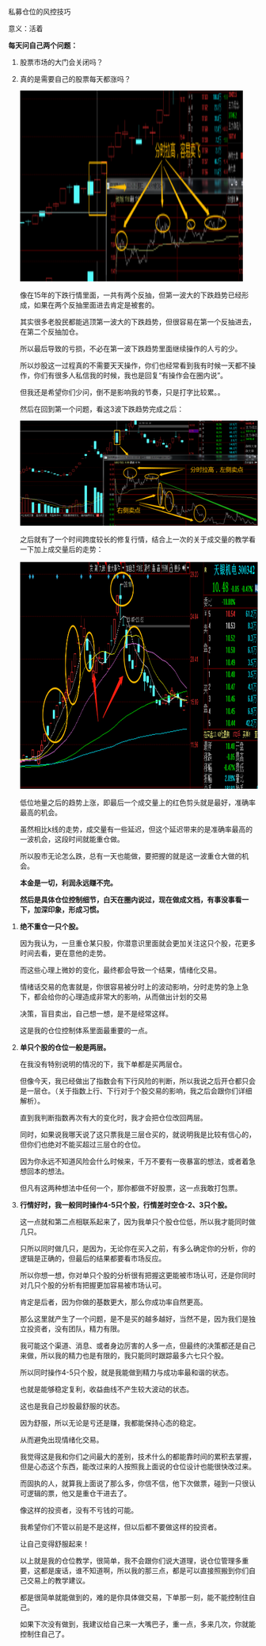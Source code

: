 私募仓位的风控技巧

意义：活着

**每天问自己两个问题：**

1.  股票市场的大门会关闭吗？

2.  真的是需要自己的股票每天都涨吗？

    <img src="media\image1.png" style="width:4.6875in;height:4.01042in" />

    像在15年的下跌行情里面，一共有两个反抽，但第一波大的下跌趋势已经形成，如果在两个反抽里面进去肯定是被套的。

    其实很多老股民都能逃顶第一波大的下跌趋势，但很容易在第一个反抽进去，在第二个反抽加仓。

    所以最后导致的亏损，不必在第一波下跌趋势里面继续操作的人亏的少。

    所以炒股这一过程真的不需要天天操作，你们也经常看到我有时候一天都不操作，你们有很多人私信我的时候，我也是回复“有操作会在圈内说”。

    但我还是希望你们少问，倒不是影响我的节奏，只是打字比较累。。

    然后在回到第一个问题，看这3波下跌趋势完成之后：

    <img src="media\image2.png" style="width:5.76736in;height:2.21111in" />

    之后就有了一个时间跨度较长的修复行情，结合上一次的关于成交量的教学看一下加上成交量后的走势：

    <img src="media\image3.png" style="width:5.76181in;height:4.78472in" />

    低位地量之后的趋势上涨，即最后一个成交量上的红色剪头就是最好，准确率最高的机会。

    虽然相比k线的走势，成交量有一些延迟，但这个延迟带来的是准确率最高的一波机会，这段时间就能重仓做。

    所以股市无论怎么跌，总有一天也能做，要把握的就是这一波重仓大做的机会。

    **本金是一切，利润永远赚不完。**

    **然后是具体仓位控制细节，白天在圈内说过，现在做成文档，有事没事看一下，加深印象，形成习惯。**

<!-- -->

1.  **绝不重仓一只个股。**

    因为我认为，一旦重仓某只股，你潜意识里面就会更加关注这只个股，花更多时间去看，更在意他的走势。

    而这些心理上微妙的变化，最终都会导致一个结果，情绪化交易。

    情绪话交易的危害就是，你很容易被分时上的波动影响，分时走势的急上急下，都会给你的心理造成非常大的影响，从而做出计划的交易

    决策，盲目卖出，自己想一想，是不是经常这样。

    这是我的仓位控制体系里面最重要的一点。

2.  **单只个股的仓位一般是两层。**

    在我没有特别说明的情况的下，我下单都是买两层仓。

    但像今天，我已经做出了指数会有下行风险的判断，所以我说之后开仓都只会是一层仓。（关于指数上行、下行对于个股交易的影响，我之后会跟你们详细解析）。

    直到我判断指数再次有大的变化时，我才会把仓位改回两层。

    同时，如果说我哪天说了这只票我是三层仓买的，就说明我是比较有信心的，但你们也绝对不能买超过三层仓的仓位。

    因为你永远不知道风险会什么时候来，千万不要有一夜暴富的想法，或者着急想回本的想法。

    但凡有这两种想法中任何一个，那你都做不好股票，这一点我敢打包票。

3.  **行情好时，我一般同时操作4-5只个股，行情差时空仓-2、3只个股。**

    这一点就和第二点相联系起来了，因为我单只个股仓位低，所以我才能同时做几只。

    只所以同时做几只，是因为，无论你在买入之前，有多么确定你的分析，你的逻辑是正确的，但最后的结果都要看市场反应。

    所以你想一想，你对单只个股的分析很有把握这更能被市场认可，还是你同时对几只个股的分析有把握更加容易被市场认可。

    肯定是后者，因为你做的基数更大，那么你成功率自然更高。

    那么这里就产生了一个问题，是不是买的越多越好，当然不是，因为我们是独立投资者，没有团队，精力有限。

    我可能这个渠道、消息、或者身边厉害的人多一点，但最终的决策都还是自己来做，所以我的精力也是有限的，我只能同时跟踪最多六七只个股。

    所以同时操作4-5只个股，就是我能做到精力与成功率最和谐的状态。

    也就是能够稳定复利，收益曲线不产生较大波动的状态。

    这也是我自己炒股最舒服的状态。

    因为舒服，所以无论是亏还是赚，我都能保持心态的稳定。

    从而避免出现情绪化交易。

    我觉得这是我和你们之间最大的差别，技术什么的都能靠时间的累积去掌握，但是心态这个东西，能改过来的人按照我上面说的仓位设计也能很快改过来。

    而固执的人，就算我上面说了那么多，你信不信，他下次做票，碰到一只很认可逻辑的票，他又是重仓干进去了。

    像这样的投资者，没有不亏钱的可能。

    我希望你们不管以前是不是这样，但以后都不要做这样的投资者。

    让自己变得舒服起来！

    以上就是我的仓位教学，很简单，我不会跟你们说大道理，说仓位管理多重要，这都是废话，谁不知道啊，所以我的那三点，都是可以直接照搬到你们自己交易上的教学建议。

    都是很简单就能做到的，难的是你具体做交易，下单那一刻，能不能控制住自己。

    如果下次没有做到，我建议给自己来一大嘴巴子，重一点，多来几次，你就能控制住自己了。
